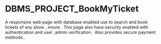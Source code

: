 # DBMS_PROJECT_BookMyTicket
A responsive web page with database enabled use to search and book tickets of any show , movie . This page also have security enabled with authentication and user ,admin verification . Also provides secure payment methods.. 
